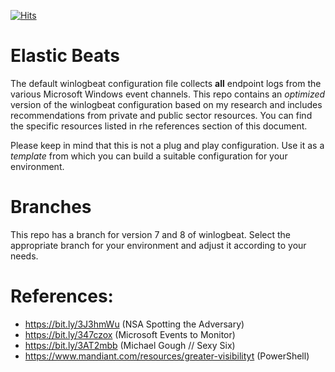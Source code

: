 [![Hits](https://hits.seeyoufarm.com/api/count/incr/badge.svg?url=https%3A%2F%2Fgithub.com%2Ftankmek%2Felasticbeats&count_bg=%2379C83D&title_bg=%23555555&icon=&icon_color=%233A57E7&title=hits&edge_flat=false)](https://hits.seeyoufarm.com)

# Elastic Beats
The default winlogbeat configuration file collects **all** endpoint logs from the various 
Microsoft Windows event channels. This repo contains an *optimized* version of the winlogbeat
configuration based on my research and includes recommendations from private and public sector
resources. You can find the specific resources listed in rhe references section of this document.

Please keep in mind that this is not a plug and play configuration. Use it as 
a *template* from which you can build a suitable configuration for your environment.

# Branches
This repo has a branch for version 7 and 8 of winlogbeat.
Select the appropriate branch for your environment and adjust it according
to your needs. 

 # References:

 - https://bit.ly/3J3hmWu (NSA Spotting the Adversary)
 - https://bit.ly/347czox (Microsoft Events to Monitor)
 - https://bit.ly/3AT2mbb (Michael Gough // Sexy Six)
 - https://www.mandiant.com/resources/greater-visibilityt (PowerShell)
  

